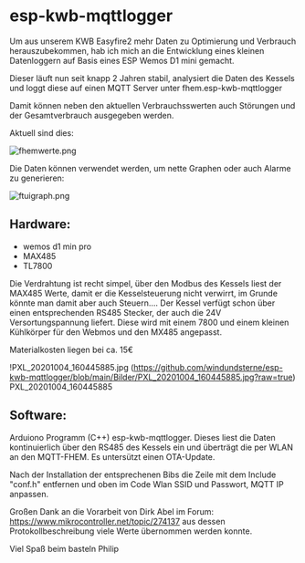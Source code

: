 
# esp-kwb-mqttlogger

Um aus unserem KWB Easyfire2 mehr Daten zu Optimierung und Verbrauch herauszubekommen, hab ich mich an die Entwicklung eines kleinen Datenloggern auf Basis eines ESP Wemos D1 mini gemacht. 

Dieser läuft nun seit knapp 2 Jahren stabil, analysiert die Daten des Kessels und loggt diese auf einen MQTT Server unter fhem.esp-kwb-mqttlogger

Damit können neben den aktuellen Verbrauchsswerten auch Störungen und der Gesamtverbrauch ausgegeben werden.

Aktuell sind dies:

<Bildfhem>![fhemwerte.png](https://github.com/windundsterne/esp-kwb-mqttlogger/blob/main/Bilder/fhemwerte.png?raw=true)

Die Daten können verwendet werden, um nette Graphen oder auch Alarme zu generieren:

<Bildftui>![ftuigraph.png](https://github.com/windundsterne/esp-kwb-mqttlogger/blob/main/Bilder/ftuigraph.png?raw=true)
    
## Hardware:

* wemos d1 min pro 
* MAX485 
* TL7800
    
Die Verdrahtung ist recht simpel, über den Modbus des Kessels liest  der MAX485 Werte, damit er die Kesselsteuerung nicht verwirrt, im Grunde könnte man damit aber auch Steuern…. 
Der Kessel verfügt schon über einen entsprechenden RS485 Stecker, der auch die 24V Versortungspannung liefert. Diese wird mit einem 7800 und einem kleinen Kühlkörper für den Webmos und den MX485 angepasst.

Materialkosten liegen bei ca. 15€ 

<Bildlogger>!PXL_20201004_160445885.jpg (https://github.com/windundsterne/esp-kwb-mqttlogger/blob/main/Bilder/PXL_20201004_160445885.jpg?raw=true)
PXL_20201004_160445885


## Software:

Arduiono Programm (C++) esp-kwb-mqttlogger. Dieses liest die Daten kontinuierlich über den RS485 des Kessels ein und überträgt die per WLAN an den MQTT-FHEM.
Es untersützt einen OTA-Update. 

Nach der Installation der entsprechenen Bibs die Zeile mit dem Include "conf.h" entfernen und oben im Code Wlan SSID und Passwort, MQTT IP anpassen.
    
      
Großen Dank an die Vorarbeit von Dirk Abel im Forum: https://www.mikrocontroller.net/topic/274137 aus dessen Protokollbeschreibung viele Werte übernommen werden konnte. 

Viel Spaß beim basteln
Philip
